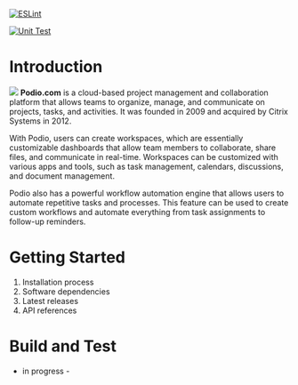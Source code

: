 [![ESLint](https://github.com/Richardson94/API-UI_TestAutomation_Podio.com/actions/workflows/eslint.yaml/badge.svg)](https://github.com/Richardson94/API-UI_TestAutomation_Podio.com/actions/workflows/eslint.yaml)

[![Unit Test](https://github.com/Richardson94/API-UI_TestAutomation_Podio.com/actions/workflows/unitTest.yaml/badge.svg)](https://github.com/Richardson94/API-UI_TestAutomation_Podio.com/actions/workflows/unitTest.yaml)

# Introduction

<img src="https://es.brazilianexperience.com/wp-content/uploads/2019/11/Podio-logo.png">
<strong>Podio.com</strong> is a cloud-based project management and collaboration platform that allows teams to organize, manage, and communicate on projects, tasks, and activities. It was founded in 2009 and acquired by Citrix Systems in 2012.

With Podio, users can create workspaces, which are essentially customizable dashboards that allow team members to collaborate, share files, and communicate in real-time. Workspaces can be customized with various apps and tools, such as task management, calendars, discussions, and document management.

Podio also has a powerful workflow automation engine that allows users to automate repetitive tasks and processes. This feature can be used to create custom workflows and automate everything from task assignments to follow-up reminders.

# Getting Started

1. Installation process
2. Software dependencies
3. Latest releases
4. API references

# Build and Test

- in progress -
